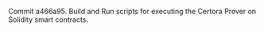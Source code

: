 Commit a466a95.                    Build and Run scripts for executing the Certora Prover on Solidity smart contracts.